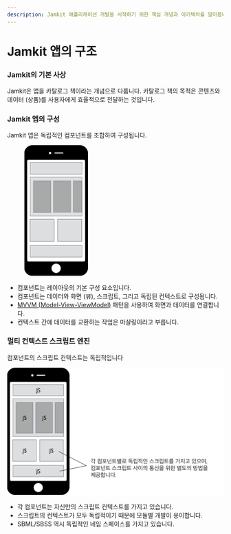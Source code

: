 ```yaml
---
description: Jamkit 애플리케이션 개발을 시작하기 위한 핵심 개념과 아키텍처를 알아봅니다.
---
```


# Jamkit 앱의 구조

### Jamkit의 기본 사상

Jamkit은 앱을 카탈로그 책이라는 개념으로 다룹니다. 카탈로그 책의 목적은 콘텐츠와 데이터 (상품)를 사용자에게 효율적으로 전달하는 것입니다.

### Jamkit 앱의 구성

Jamkit 앱은 독립적인 컴포넌트를 조합하여 구성됩니다.

<figure><img src="../.gitbook/assets/component.png" alt="" width="148"><figcaption></figcaption></figure>

* 컴포넌트는 레이아웃의 기본 구성 요소입니다.
* 컴포넌트는 데이터와 화면 (뷰), 스크립트, 그리고 독립된 컨텍스트로 구성됩니다.
* [MVVM (Model-View-ViewModel)](https://ko.wikipedia.org/wiki/%EB%AA%A8%EB%8D%B8-%EB%B7%B0-%EB%B7%B0%EB%AA%A8%EB%8D%B8) 패턴을 사용하여 화면과 데이터를 연결합니다.
* 컨텍스트 간에 데이터를 교환하는 작업은 마샬링이라고 부릅니다.

### 멀티 컨텍스트 스크립트 엔진

컴포넌트의 스크립트 컨텍스트는 독립적입니다

![](../.gitbook/assets/multi-context.png)

* 각 컴포넌트는 자신만의 스크립트 컨텍스트를 가지고 있습니다.
* 스크립트의 컨텍스트가 모두 독립적이기 때문에 모듈별 개발이 용이합니다.
* SBML/SBSS 역시 독립적인 네임 스페이스를 가지고 있습니다.
